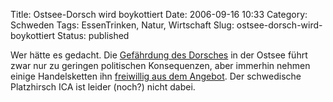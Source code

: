Title: Ostsee-Dorsch wird boykottiert
Date: 2006-09-16 10:33
Category: Schweden
Tags: EssenTrinken, Natur, Wirtschaft
Slug: ostsee-dorsch-wird-boykottiert
Status: published

Wer hätte es gedacht. Die [Gefährdung des
Dorsches](http://www.fiket.de/2006/07/03/dorsch-in-gefahr/) in der
Ostsee führt zwar nur zu geringen politischen Konsequenzen, aber
immerhin nehmen einige Handelsketten ihn [freiwillig aus dem
Angebot](http://www.sr.se/cgi-bin/International/nyhetssidor/artikel.asp?ProgramID=2108&Nyheter=&format=1&artikel=937316).
Der schwedische Platzhirsch ICA ist leider (noch?) nicht dabei.

